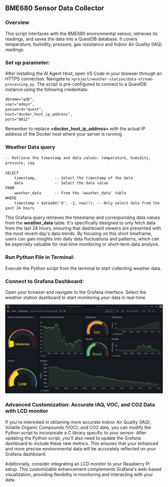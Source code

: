 ## BME680 Sensor Data Collector

### Overview

This script interfaces with the BME680 environmental sensor, retrieves its readings, and saves the data into a QuestDB database. It covers temperature, humidity, pressure, gas resistance and Indoor Air Quality (IAQ) readings.

###  Set up parameter:

After installing the AI Agent Host, open VS Code in your browser through an HTTPS connection. Navigate to `>project/weather-station/data-stream-processing.py`.
The script is pre-configured to connect to a QuestDB instance using the following credentials:

```
dbname="qdb",
user="admin",
password="quest",
host="docker_host_ip_address",
port="8812"
```

Remember to replace **<docker_host_ip_address>** with the actual IP address of the Docker host where your server is running

### Weather Data query

```
-- Retrieve the timestamp and data values: temperature, humidity, pressure, iaq

SELECT
    timestamp,        -- Select the timestamp of the data
    data              -- Select the data value
FROM  
    weather_data      -- From the 'weather_data' table
WHERE 
    timestamp > dateadd('d', -1, now()); -- Only select data from the past 24 hours

```

This Grafana query retrieves the timestamp and corresponding data values from the **weather_data** table. It's specifically designed to only fetch data from the last 24 hours, ensuring that dashboard viewers are presented with the most recent day's data trends. By focusing on this short timeframe, users can gain insights into daily data fluctuations and patterns, which can be especially valuable for real-time monitoring or short-term data analysis.


### Run Python File in Terminal:
Execute the Python script from the terminal to start collecting weather data.

### Connect to Grafana Dashboard:
Open your browser and navigate to the Grafana interface. Select the weather station dashboard to start monitoring your data in real-time.

![Weather Station Dashboard](./weather_station_bme680.png)

### Advanced Customization: Accurate IAQ, VOC, and CO2 Data with LCD monitor

If you're interested in obtaining more accurate Indoor Air Quality (IAQ), Volatile Organic Compounds (VOC), and CO2 data, you can modify the Python script to incorporate a C library specific to your sensor. After updating the Python script, you'll also need to update the Grafana dashboard to include these new metrics. This ensures that your enhanced and more precise environmental data will be accurately reflected on your Grafana dashboard.

Additionally, consider integrating an LCD monitor to your Raspberry Pi setup. This customizable enhancement complements Grafana's web-based visualization, providing flexibility in monitoring and interacting with your data.